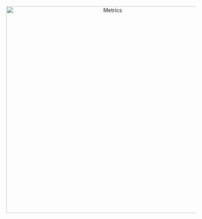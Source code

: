 <div align="center">
  <img width=550 title="Metrics" alt="Metrics" src="metrics.base.svg">
</div>
 
 
 
 
 
 
 
 
 
 
 
  
  
 
 
 
  
  
 
    
  
  
 
 
 
 
 
 
 
 
 
 
 
  
 
 
 
 
 
 
